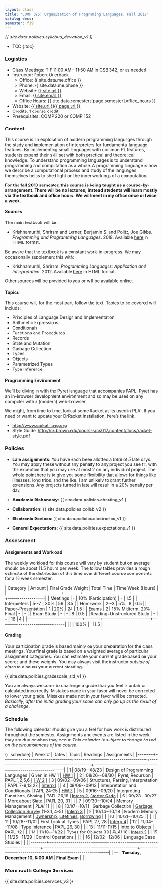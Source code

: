 ```yaml
---
layout: class
title: "COMP 325: Organization of Programing Languages, Fall 2019"
catalog-desc:
semester: f19
---
```


*{{ site.data.policies.syllabus_deviation_v1 }}*

* TOC
{:toc}

### Logistics

* Class Meetings: T F 11:00 AM - 11:50 AM in CSB 342, or as needed
* Instructor: Robert Utterback
  * Office: {{ site.data.me.office }}
  * Phone: {{ site.data.me.phone }}
  * Website: <a href="{{ site.url }}">{{ site.url }}</a>
  * Email: <a href="mailto:{{ site.email }}">{{ site.email }}</a>
  * Office Hours: {{ site.data.semesters[page.semester].office_hours }}
* Website: <a href="{{ site.url }}{{ page.url }}">{{ site.url }}{{ page.url }}</a>
* Credits: 1 course credit
* Prerequisites: COMP 220 or COMP 152

### Content

This course is an exploration of modern programming languages through
the study and implementation of interpreters for fundamental language
features. By implementing small languages with common PL features,
students expand their skill set with both practical and theoretical
knowledge. To understand programming languages is to understand
programming and computation as a whole. A programming language is how
we describe a computational process and study of the languages
themselves helps to shed light on the inner workings of a computation.

**For the fall 2019 semester, this course is being taught as a
course-by-arrangement. There will be no lectures; instead students
will learn mostly via the textbook and office hours. We will meet in
my office once or twice a week.**

#### Sources

The main textbook will be:

* Krishnamurthi, Shriram and Lerner, Benjamin S. and Politz, Joe
Gibbs. *Programming and Programming Languages*. 2018. Available
[here](http://papl.cs.brown.edu/2018/) in HTML format.

Be aware that the textbook is a constant work-in-progress. We may
occasionally supplement this with:

* Krishnamurthi, Shriram. *Programming Languages: Application and
Interpretation*. 2012. Available
[here](http://cs.brown.edu/courses/cs173/2012/book/) in HTML format.

Other sources will be provided to you or will be available online.

#### Topics

This course will, for the most part, follow the text. Topics to be covered will include:

* Principles of Language Design and Implementation
* Arithmetic Expressions
* Conditionals
* Functions and Procedures
* Records
* State and Mutation
* Garbage Collection
* Types
* Objects
* Parametrized Types
* Type Inference

#### Programming Environment

We’ll be diving in with the [Pyret](https://www.pyret.org) language that accompanies PAPL. Pyret has an in-browser development environment and so may be used on any computer with a (modern) web-browser.

We might, from time to time, look at some Racket as its used in
PLAI. If you need or want to update your DrRacket installation, here’s
the link.
* http://www.racket-lang.org
* Style Guide:
  http://cs.brown.edu/courses/cs017/content/docs/racket-style.pdf

### Policies

* **Late assignments**: You have each been allotted a *total* of *5*
late days. You may apply these without any penalty to any project you
see fit, with the exception that you may use at most 2 on any
individual project. The whole point here is to give you some
flexibility that allows for things like illnesses, long trips, and the
like. I am unlikely to grant further extensions. Any projects turned
in late will result in a 20% penalty per day.

* **Academic Dishonesty**: {{ site.data.policies.cheating_v1 }}

* **Collaboration**: {{ site.data.policies.collab_v2 }}

* **Electronic Devices**: {{ site.data.policies.electronics_v1 }}

* **General Expectations**: {{ site.data.policies.expectations_v1 }}

### Assessment

#### Assignments and Workload

The weekly workload for this course will vary by student but on
average should be about 11.5 hours per week. The follow tables
provides a rough estimate of the distribution of this time over
different course components for a 16 week semester.

| Category                   | Amount | Final Grade Weight     | Total Time | Time/Week (Hours) |
|----------------------------+--------+------------------------+------------+-------------------|
| Meetings                   |      - | 10% (Participation)    |          - |               1.5 |
| Interpreters               |   5--7 | 30%                    |         56 |               3.5 |
| Homework                   |   2--3 | 5%                     |          8 |               0.5 |
| Paper+Presentation         |      1 | 20%                    |         24 |               1.5 |
| Exams                      |      2 | 15% Midterm, 20% Final |          - |                 - |
| Exam Study                 |      - | -                      |          8 |               0.5 |
| Reading+Unstructured Study |      - | -                      |         16 |                 4 |
|----------------------------+--------+------------------------+------------+-------------------|
|                            |        | 100%                   |            |              11.5 |

#### Grading

Your participation grade is based mainly on your preparation for the
class meetings. Your final grade is based on a weighted average of
particular assignment categories. You can estimate your current grade
based on your scores and these weights. You may always visit the
instructor *outside of class* to discuss your current standing.

{{ site.data.policies.gradescale_std_v1 }}

You are always welcome to challenge a grade that you feel is unfair or
calculated incorrectly. Mistakes made in your favor will never be
corrected to lower your grade. Mistakes made not in your favor will be
corrected. *Basically, after the initial grading your score can only
go up as the result of a challenge.*

### Schedule
The following calendar should give you a feel for how work is
distributed throughout the semester. Assignments and events are listed
in the week they are due or when they occur. *This calendar is subject
to change based on the circumstances of the course*.

{: .schedule}
| Week # | Dates                             | Topic                               | Readings                                       | Assignments                                                  |
|--------+-----------------------------------+-------------------------------------+------------------------------------------------+--------------------------------------------------------------|
|      1 | 08/19--08/23                      | Design of Programming Languages     | Given in HW 1                                  | [HW 1](hw1.pdf)                                              |
|      2 | 08/26--08/30                      | Pyret, Recursion                    | PAPL 1,2,5,6                                   | [HW 2](hw2.pdf)                                              |
|      3 | 09/02--09/06                      | Structures, Parsing, Interpretation | PAPL 7-9,13,23                                 | [Interp 1](interp1.pdf)                                      |
|      4 | 09/09--09/13                      | Interpretation and Conditionals     | PAPL 24-25                                     | [HW 3](hw3-paper.pdf)                                        |
|      5 | 09/16--09/20                      | Interpreting Functions, Sharing     | PAPL 26,18                                     | [Interp 2](interp2.pdf), [Starter Code](./interp2-start.arr) |
|      6 | 09/23--09/27                      | More about State                    | PAPL 20, 31                                    |                                                              |
|      7 | 09/30--10/04                      | Memory Management                   | *PLAI* 11                                      |                                                              |
|      8 | 10/07--10/11                      | Garbage Collection                  | [Garbage Collection Survey][1] (1-3.1, 4-5)    | [Interp 3](interp3.pdf)                                      |
|      9 | 10/14--10/18                      | Modern Memory Management            | [Ownership][2], [Lifetimes][3], [Borrowing][4] |                                                              |
|     10 | 10/21--10/25                      |                                     |                                                |                                                              |
|     11 | 10/28--11/01                      | First Look at Types                 | PAPL 27, 28                                    | [Interp 4](interp4.pdf)                                      |
|     12 | 11/04--11/08                      | Type Inference                      | PAPL 29, 30                                    |                                                              |
|     13 | 11/11-11/15                       | Intro to Objects                    | PAPL 32                                        |                                                              |
|     14 | 11/18--11/22                      | Types for Objects 33                | *PLAI* 16                                      | [Interp 5](interp5.pdf)                                      |
|     15 | 11/25--11/29                      | Control Operations                  |                                                |                                                              |
|     16 | 12/02--12/06                      | Language Case Studies               |                                                |                                                              |
|--------+-----------------------------------+-------------------------------------+------------------------------------------------+--------------------------------------------------------------|
|     -- | **Tuesday, December 10, 8:00 AM** | **Final Exam**                      |                                                |                                                              |

[1]: http://3e8.org/pub/pdf-t1/gcsurvey.pdf
[2]: https://doc.rust-lang.org/book/ch04-00-understanding-ownership.html
[3]: https://doc.rust-lang.org/book/ch10-03-lifetime-syntax.html
[4]: http://arthurtw.github.io/2014/11/30/rust-borrow-lifetimes.html

### Monmouth College Services

{{ site.data.policies.services_v3 }}

<!-- Local Variables: -->
<!-- eval: (orgtbl-mode) -->
<!-- End: -->
